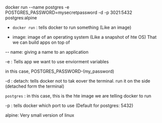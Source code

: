 docker run --name postgres -e POSTGRES_PASSWORD=mysecretpassword -d -p 3021:5432 postgres:alpine

- `docker run` : tells docker to run something (Like an image)

- image: image of an operating system (Like a snapshot of hte OS) That we can build apps on top of

-- name: giving a name to an application

-e : Tells app we want to use enviorment variables

in this case, POSTGRES_PASSWORD-(my_password)

-d : detach: tells docker not to tak eover the terminal. run it on the side (detached form the terminal)

`postgres` : in this case, this is the hte image we are telling docker to run

-p : tells docker which port to use (Default for postgres: 5432)

alpine: Very small version of linux


